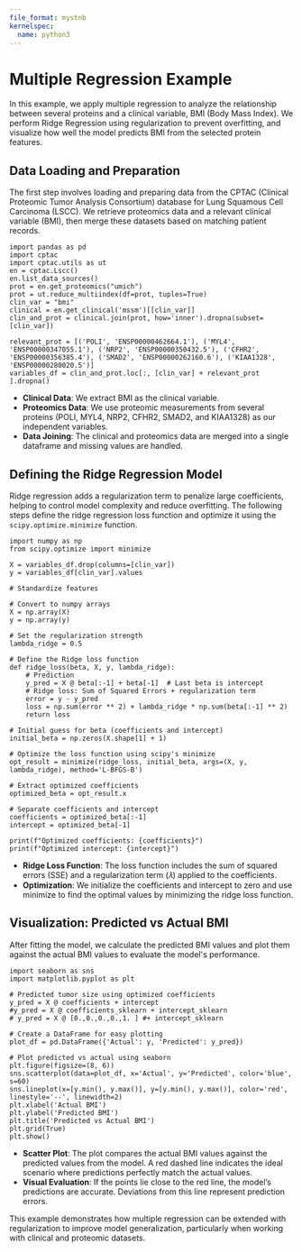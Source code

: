 ```yaml
---
file_format: mystnb
kernelspec:
  name: python3
---
```


# Multiple Regression Example

In this example, we apply multiple regression to analyze the relationship between several proteins and a clinical variable, BMI (Body Mass Index). We perform Ridge Regression using regularization to prevent overfitting, and visualize how well the model predicts BMI from the selected protein features.

## Data Loading and Preparation

The first step involves loading and preparing data from the CPTAC (Clinical Proteomic Tumor Analysis Consortium) database for Lung Squamous Cell Carcinoma (LSCC). We retrieve proteomics data and a relevant clinical variable (BMI), then merge these datasets based on matching patient records.

```{code-cell} ipython3
import pandas as pd
import cptac
import cptac.utils as ut
en = cptac.Lscc()
en.list_data_sources()
prot = en.get_proteomics("umich")
prot = ut.reduce_multiindex(df=prot, tuples=True)
clin_var = "bmi"
clinical = en.get_clinical('mssm')[[clin_var]]
clin_and_prot = clinical.join(prot, how='inner').dropna(subset=[clin_var])

relevant_prot = [('POLI', 'ENSP00000462664.1'), ('MYL4', 'ENSP00000347055.1'), ('NRP2', 'ENSP00000350432.5'), ('CFHR2', 'ENSP00000356385.4'), ('SMAD2', 'ENSP00000262160.6'), ('KIAA1328', 'ENSP00000280020.5')]
variables_df = clin_and_prot.loc[:, [clin_var] + relevant_prot ].dropna()
```

* **Clinical Data**: We extract BMI as the clinical variable.
* **Proteomics Data**: We use proteomic measurements from several proteins (POLI, MYL4, NRP2, CFHR2, SMAD2, and KIAA1328) as our independent variables.
* **Data Joining**: The clinical and proteomics data are merged into a single dataframe and missing values are handled.

## Defining the Ridge Regression Model

Ridge regression adds a regularization term to penalize large coefficients, helping to control model complexity and reduce overfitting. The following steps define the ridge regression loss function and optimize it using the `scipy.optimize.minimize` function.

```{code-cell} ipython3
import numpy as np
from scipy.optimize import minimize

X = variables_df.drop(columns=[clin_var])
y = variables_df[clin_var].values

# Standardize features

# Convert to numpy arrays
X = np.array(X)
y = np.array(y)

# Set the regularization strength 
lambda_ridge = 0.5

# Define the Ridge loss function
def ridge_loss(beta, X, y, lambda_ridge):
    # Prediction
    y_pred = X @ beta[:-1] + beta[-1]  # Last beta is intercept
    # Ridge loss: Sum of Squared Errors + regularization term
    error = y - y_pred
    loss = np.sum(error ** 2) + lambda_ridge * np.sum(beta[:-1] ** 2)
    return loss

# Initial guess for beta (coefficients and intercept)
initial_beta = np.zeros(X.shape[1] + 1)

# Optimize the loss function using scipy's minimize
opt_result = minimize(ridge_loss, initial_beta, args=(X, y, lambda_ridge), method='L-BFGS-B')

# Extract optimized coefficients
optimized_beta = opt_result.x

# Separate coefficients and intercept
coefficients = optimized_beta[:-1]
intercept = optimized_beta[-1]

print(f"Optimized coefficients: {coefficients}")
print(f"Optimized intercept: {intercept}")
```

* **Ridge Loss Function**: The loss function includes the sum of squared errors (SSE) and a regularization term (𝜆) applied to the coefficients.
* **Optimization**: We initialize the coefficients and intercept to zero and use minimize to find the optimal values by minimizing the ridge loss function.

## Visualization: Predicted vs Actual BMI

After fitting the model, we calculate the predicted BMI values and plot them against the actual BMI values to evaluate the model's performance.

```{code-cell} ipython3
import seaborn as sns
import matplotlib.pyplot as plt

# Predicted tumor size using optimized coefficients
y_pred = X @ coefficients + intercept
#y_pred = X @ coefficients_sklearn + intercept_sklearn
# y_pred = X @ [0.,0.,0.,0.,1. ] #+ intercept_sklearn

# Create a DataFrame for easy plotting
plot_df = pd.DataFrame({'Actual': y, 'Predicted': y_pred})

# Plot predicted vs actual using seaborn
plt.figure(figsize=(8, 6))
sns.scatterplot(data=plot_df, x='Actual', y='Predicted', color='blue', s=60)
sns.lineplot(x=[y.min(), y.max()], y=[y.min(), y.max()], color='red', linestyle='--', linewidth=2)
plt.xlabel('Actual BMI')
plt.ylabel('Predicted BMI')
plt.title('Predicted vs Actual BMI')
plt.grid(True)
plt.show()

```

* **Scatter Plot**: The plot compares the actual BMI values against the predicted values from the model. A red dashed line indicates the ideal scenario where predictions perfectly match the actual values.
* **Visual Evaluation**: If the points lie close to the red line, the model’s predictions are accurate. Deviations from this line represent prediction errors.

This example demonstrates how multiple regression can be extended with regularization to improve model generalization, particularly when working with clinical and proteomic datasets.

